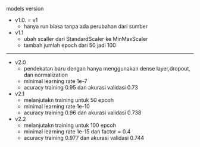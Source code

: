models version
- v1.0. = v1
  - hanya run biasa tanpa ada perubahan dari sumber
- v1.1
  - ubah scaller dari StandardScaler ke MinMaxScaler
  - tambah jumlah epoch dari 50 jadi 100


---

- v2.0
  - pendekatan baru dengan hanya menggunakan dense layer,dropout, dan normalization
  - minimal learning rate 1e-7
  - acuracy training 0.95 dan akurasi validasi 0.73
- v2.1
  - melanjutakn training untuk 50 epcoh
  - minimal learning rate 1e-10
  - acuracy training 0.96 dan akurasi validasi 0.738
- v2.2
  - melanjutakn training untuk 100 epcoh
  - minimal learning rate 1e-15 dan factor = 0.4
  - acuracy training 0.977 dan akurasi validasi 0.744